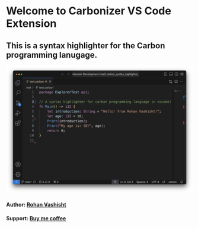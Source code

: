 # Welcome to Carbonizer VS Code Extension

## This is a syntax highlighter for the Carbon programming lanugage.

![Screenshot of vscode IDE running carbnizer extension](./screenshots/screenshot.png)


#### Author: [Rohan Vashisht](https://github.com/RohanVashisht1234)

#### Support: [Buy me coffee](https://www.buymeacoffee.com/rohanvashisht)